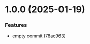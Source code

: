 # 1.0.0 (2025-01-19)


### Features

* empty commit ([78ac963](https://github.com/stiliajohny/The-Tao-of-Ansible/commit/78ac9639cb39cf0d74f0f4a506c2bffb60675539))

